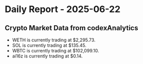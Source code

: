 # Daily Report - 2025-06-22

## Crypto Market Data from codexAnalytics

- WETH is currently trading at $2,295.73.
- SOL is currently trading at $135.45.
- WBTC is currently trading at $102,099.10.
- ai16z is currently trading at $0.14.